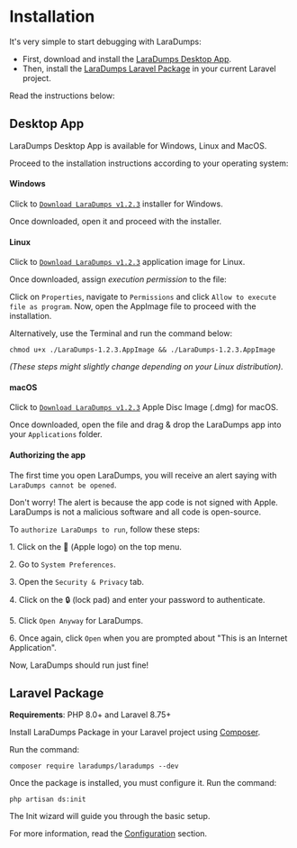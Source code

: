 # Installation

It's very simple to start debugging with LaraDumps:

- First, download and install the [LaraDumps Desktop App](laravel/get-started/installation?id=desktop-app).
- Then, install the [LaraDumps Laravel Package](laravel/get-started/installation?id=laravel-package) in your current Laravel project.

Read the instructions below:

## Desktop App

LaraDumps Desktop App is available for Windows, Linux and MacOS.

Proceed to the installation instructions according to your operating system:

<!--LaraDumpsVersion-->
<!-- tabs:start -->

#### **Windows**

Click to [`Download LaraDumps v1.2.3`](https://github.com/laradumps/app/releases/download/v1.2.3/LaraDumps-Setup-1.2.3.exe) installer for Windows.

Once downloaded, open it and proceed with the installer.

#### **Linux**

Click to [`Download LaraDumps v1.2.3`](https://github.com/laradumps/app/releases/download/v1.2.3/LaraDumps-1.2.3.AppImage) application image for Linux.

Once downloaded, assign *execution permission* to the file:

Click on `Properties`, navigate to `Permissions` and click `Allow to execute file as program`. Now, open the AppImage file to proceed with the installation.

Alternatively, use the Terminal and run the command below:

```shell
chmod u+x ./LaraDumps-1.2.3.AppImage && ./LaraDumps-1.2.3.AppImage
```

*(These steps might slightly change depending on your Linux distribution).*

#### **macOS**

Click to [`Download LaraDumps v1.2.3`](https://github.com/laradumps/app/releases/download/v1.2.3/LaraDumps-1.2.3.dmg) Apple Disc Image (.dmg) for macOS.

Once downloaded, open the file and drag & drop the LaraDumps app into your `Applications` folder.

#### Authorizing the app

The first time you open LaraDumps, you will receive an alert saying with `LaraDumps cannot be opened`.

Don't worry! The alert is because the app code is not signed with Apple. LaraDumps is not a malicious software and all code is open-source.

To `authorize LaraDumps to run`, follow these steps:

1․ Click on the  (Apple logo) on the top menu.

2․ Go to `System Preferences`.

3․ Open the `Security & Privacy` tab.

4․ Click on the 🔒 (lock pad) and enter your password to authenticate.

5․ Click `Open Anyway` for LaraDumps.

6․ Once again, click `Open` when you are prompted about "This is an Internet Application".

Now, LaraDumps should run just fine!

<!-- tabs:end -->

## Laravel Package

**Requirements**: PHP 8.0+ and Laravel 8.75+

Install LaraDumps Package in your Laravel project using [Composer](https://getcomposer.org).

Run the command:

```shell
composer require laradumps/laradumps --dev
```

Once the package is installed, you must configure it. Run the command:

```shell
php artisan ds:init
```

The Init wizard will guide you through the basic setup.

For more information, read the [Configuration](laravel/get-started/configuration.md) section.
